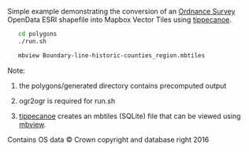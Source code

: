Simple example demonstrating the conversion of an [Ordnance Survey](1) OpenData
ESRI shapefile into Mapbox Vector Tiles using [tippecanoe](2).

```bash
   cd polygons
   ./run.sh

   mbview Boundary-line-historic-counties_region.mbtiles
```

Note:

1) the polygons/generated directory contains precomputed output

2) ogr2ogr is required for run.sh

3) [tippecanoe](2) creates an mbtiles (SQLite) file that can be viewed using
[mbview](3).

Contains OS data © Crown copyright and database right 2016

[1]: https://www.ordnancesurvey.co.uk/
[2]: https://github.com/mapbox/tippecanoe/
[3]: https://github.com/mapbox/mbview/

